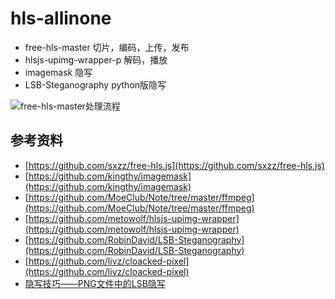 # hls-allinone
* free-hls-master 切片，编码，上传，发布
* hlsjs-upimg-wrapper-p 解码，播放
* imagemask 隐写
* LSB-Steganography python版隐写

![free-hls-master处理流程](http://inews.gtimg.com/newsapp_ls/0/12879752476/0)

## 参考资料

- [https://github.com/sxzz/free-hls.js](https://github.com/sxzz/free-hls.js)
- [https://github.com/kingthy/imagemask](https://github.com/kingthy/imagemask)
- [https://github.com/MoeClub/Note/tree/master/ffmpeg](https://github.com/MoeClub/Note/tree/master/ffmpeg)
- [https://github.com/metowolf/hlsjs-upimg-wrapper](https://github.com/metowolf/hlsjs-upimg-wrapper)
- [https://github.com/RobinDavid/LSB-Steganography](https://github.com/RobinDavid/LSB-Steganography)
- [https://github.com/livz/cloacked-pixel](https://github.com/livz/cloacked-pixel)
- [隐写技巧——PNG文件中的LSB隐写](https://3gstudent.github.io/%E9%9A%90%E5%86%99%E6%8A%80%E5%B7%A7-PNG%E6%96%87%E4%BB%B6%E4%B8%AD%E7%9A%84LSB%E9%9A%90%E5%86%99/)

